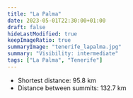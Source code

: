 ```yaml
---
title: "La Palma"
date: 2023-05-01T22:30:00+01:00
draft: false
hideLastModified: true
keepImageRatio: true
summaryImage: "tenerife_lapalma.jpg"
summary: "Visibility: intermediate"
tags: ["La Palma", "Tenerife"]
---
```


- Shortest distance: 95.8 km
- Distance between summits: 132.7 km

